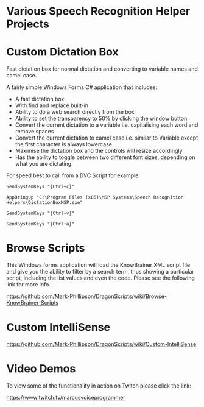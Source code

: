 # Various Speech Recognition Helper Projects

# Custom Dictation Box

Fast dictation box for normal dictation and converting to variable names and camel case.

A fairly simple Windows Forms C# application that includes:

* A fast dictation box
* With find and replace built-in
* Ability to do a web search directly from the box
* Ability to set the transparency to 50% by clicking the window button
* Convert the current dictation to a variable i.e. capitalising each word and remove spaces
* Convert the current dictation to camel case i.e. similar to Variable except the first character is always lowercase
* Maximise the dictation box and the controls will resize accordingly
* Has the ability to toggle between two different font sizes, depending on what you are dictating.

For speed best to call from a DVC Script for example:

`SendSystemKeys "{Ctrl+c}"`

`AppBringUp "C:\Program Files (x86)\MSP Systems\Speech Recognition Helpers\DictationBoxMSP.exe"`  

`SendSystemKeys "{Ctrl+v}"`

`SendSystemKeys "{Ctrl+a}"`

# Browse Scripts

This Windows forms application will load the KnowBrainer XML script file and give you the ability to filter by a search term, thus showing a particular script, including the list values and even the code. Please see the following link for more info.

https://github.com/Mark-Phillipson/DragonScripts/wiki/Browse-KnowBrainer-Scripts  

# Custom IntelliSense

https://github.com/Mark-Phillipson/DragonScripts/wiki/Custom-IntelliSense

# Video Demos

To view some of the functionality in action on Twitch please click the link:

https://www.twitch.tv/marcusvoiceprogrammer
